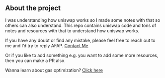 ## About the project

I was understanding how uniswap works so I made some notes with that so others can also understand. This repo contains uniswap code and tons of notes and resources with that to understand how uniswap works.

If you have any doubt or find any mistake, please feel free to reach out to me and I’d try to reply AFAP. [Contact Me](https://linktr.ee/harendra_shakya)

Or if you like to add something e.g. you want to add some more resources, then you can make a PR also.

Wanna learn about gas optimization? [Click here](https://github.com/harendra-shakya/gas-optimization)
